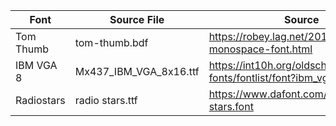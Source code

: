 |    Font    |      Source File       |                              Source                              |               Bitmap               |
| ---------- | ---------------------- | ---------------------------------------------------------------- | ---------------------------------- |
| Tom Thumb  | tom-thumb.bdf          | https://robey.lag.net/2010/01/23/tiny-monospace-font.html        | tom_thumb.bmp                      |
| IBM VGA 8  | Mx437_IBM_VGA_8x16.ttf | https://int10h.org/oldschool-pc-fonts/fontlist/font?ibm_vga_8x16 | ibm_vga_8.bmp                      |
| Radiostars | radio stars.ttf        | https://www.dafont.com/radio-stars.font                          | radiostars_12_clean_round_thin.bmp |